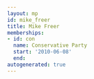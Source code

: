 ```yaml
---
layout: mp
id: mike_freer
title: Mike Freer
memberships:
- id: con
  name: Conservative Party
  start: '2010-06-08'
  end: 
autogenerated: true
---
```

